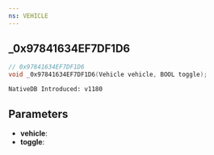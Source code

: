 ```yaml
---
ns: VEHICLE
---
```

## _0x97841634EF7DF1D6

```c
// 0x97841634EF7DF1D6
void _0x97841634EF7DF1D6(Vehicle vehicle, BOOL toggle);
```

```
NativeDB Introduced: v1180
```

## Parameters
* **vehicle**:
* **toggle**:
